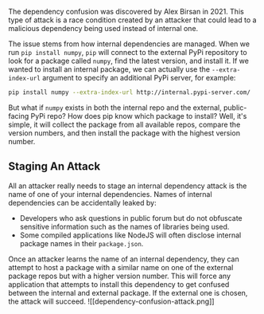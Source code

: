 The dependency confusion was discovered by Alex Birsan in 2021. This type of attack is a race condition created by an attacker that could lead to a malicious dependency being used instead of internal one.

The issue stems from how internal dependencies are managed. When we run `pip install numpy`, `pip` will connect to the external PyPi repository to look for a package called `numpy`, find the latest version, and install it. If we wanted to install an internal package, we can actually use the `--extra-index-url` argument to specify an additional PyPi server, for example:
```bash
pip install numpy --extra-index-url http://internal.pypi-server.com/
```
But what if `numpy` exists in both the internal repo and the external, public-facing PyPi repo? How does pip know which package to install? Well, it's simple, it will collect the package from all available repos, compare the version numbers, and then install the package with the highest version number.
## Staging An Attack
All an attacker really needs to stage an internal dependency attack is the name of one of your internal dependencies. Names of internal dependencies can be accidentally leaked by:
- Developers who ask questions in public forum but do not obfuscate sensitive information such as the names of libraries being used.
- Some compiled applications like NodeJS will often disclose internal package names in their `package.json`.

Once an attacker learns the name of an internal dependency, they can attempt to host a package with a similar name on one of the external package repos but with a higher version number. This will force any application that attempts to install this dependency to get confused between the internal and external package. If the external one is chosen, the attack will succeed.
![[dependency-confusion-attack.png]]